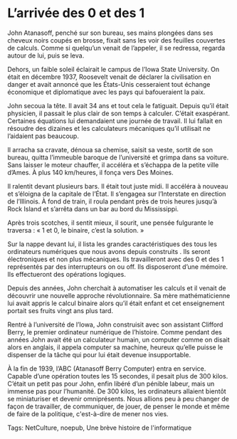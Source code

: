 # L’arrivée des 0 et des 1

John Atanasoff, penché sur son bureau, ses mains plongées dans ses cheveux noirs coupés en brosse, fixait sans les voir des feuilles couvertes de calculs. Comme si quelqu’un venait de l’appeler, il se redressa, regarda autour de lui, puis se leva.<span id="more-17390"></span>

Dehors, un faible soleil éclairait le campus de l’Iowa State University. On était en décembre 1937, Roosevelt venait de déclarer la civilisation en danger et avait annoncé que les États-Unis cesseraient tout échange économique et diplomatique avec les pays qui bafoueraient la paix.

John secoua la tête. Il avait 34 ans et tout cela le fatiguait. Depuis qu’il était physicien, il passait le plus clair de son temps à calculer. C’était exaspérant. Certaines équations lui demandaient une journée de travail. Il lui fallait en résoudre des dizaines et les calculateurs mécaniques qu’il utilisait ne l’aidaient pas beaucoup.

Il arracha sa cravate, dénoua sa chemise, saisit sa veste, sortit de son bureau, quitta l’immeuble baroque de l’université et grimpa dans sa voiture. Sans laisser le moteur chauffer, il accéléra et s’échappa de la petite ville d’Ames. À plus 140 km/heures, il fonça vers Des Moines.

Il ralentit devant plusieurs bars. Il était tout juste midi. Il accéléra à nouveau et s’éloigna de la capitale de l’État. Il s’engagea sur l’Interstate en direction de l’Illinois. À fond de train, il roula pendant près de trois heures jusqu’à Rock Island et s’arrêta dans un bar au bord du Mississippi.

Après trois scotches, il sentit mieux, il sourit, une pensée fulgurante le traversa : « 1 et 0, le binaire, c’est la solution. »

Sur la nappe devant lui, il lista les grandes caractéristiques des tous les ordinateurs numériques que nous avons depuis construits . Ils seront électroniques et non plus mécaniques. Ils travailleront avec des 0 et des 1 représentés par des interrupteurs on ou off. Ils disposeront d’une mémoire. Ils effectueront des opérations logiques.

Depuis des années, John cherchait à automatiser les calculs et il venait de découvrir une nouvelle approche révolutionnaire. Sa mère mathématicienne lui avait appris le calcul binaire alors qu’il était enfant et cet enseignement portait ses fruits vingt ans plus tard.

Rentré à l’université de l’Iowa, John construisit avec son assistant Clifford Berry, le premier ordinateur numérique de l’histoire. Comme pendant des années John avait été un calculateur humain, un computer comme on disait alors en anglais, il appela computer sa machine, heureux qu’elle puisse le dispenser de la tâche qui pour lui était devenue insupportable.

À la fin de 1939, l’ABC (Atanasoff Berry Computer) entra en service. Capable d’une opération toutes les 15 secondes, il pesait plus de 300 kilos. C’était un petit pas pour John, enfin libéré d’un pénible labeur, mais un immense pas pour l’humanité. De 300 kilos, les ordinateurs allaient bientôt se miniaturiser et devenir omniprésents. Nous allions peu à peu changer de façon de travailler, de communiquer, de jouer, de penser le monde et même de faire de la politique, c'est-à-dire de mener nos vies.

Tags: NetCulture, noepub, Une brève histoire de l'informatique